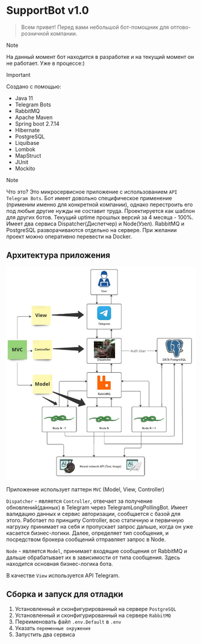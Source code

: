 # SupportBot v1.0
> Всем привет! Перед вами небольшой бот-помощник для оптово-розничной компании. 

> [!NOTE]
> На данный момент бот находится в разработке и на текущий момент он не работает. Уже в процессе:)

> [!IMPORTANT]
> Создано с помощью:
> - Java 11
> - Telegram Bots
> - RabbitMQ
> - Apache Maven
> - Spring boot 2.7.14
> - Hibernate
> - PostgreSQL
> - Liquibase
> - Lombok 
> - MapStruct
> - JUnit
> - Mockito
> 


> [!NOTE]
> Что это? Это микросервисное приложение с использованием `API Telegram Bots`. Бот имеет довольно специфическое
> применение (применим именно для конкретной компании), однако перестроить его под любые другие нужды не составит
> труда. Проектируется как шаблон для других ботов. Текущий uptime прошлых версий за 4 месяца - 100%. Имеет два 
> сервиса Dispatcher(Диспетчер) и Node(Узел). RabbitMQ и PostgreSQL разворачиваются отдельно на сервере. 
> При желании проект можно оперативно перевести на Docker.
>
> ## Архитектура приложения
> 
> 
> ![Архитектура приложения на схеме](/architecture.jpg)
> 
> 
> Приложение использует паттерн `MVC` (Model, View, Controller)
> 
> `Dispatcher` - является `Controller`, отвечает за получение обновлений(данных) в Telegram через 
> TelegramLongPollingBot. Имеет валидацию данных и сервис авторизации, сообщается с базой для этого. 
> Работает по принципу Controller, всю статичную и первичную нагрузку принимает на себя и пропускает запрос дальше, 
> когда он уже касается бизнес-логики. Далее, определяет тип сообщения, и посредством брокера сообщений 
> отправляет запрос в Node. 
> 
> 
> `Node` - является `Model`, принимает входящие сообщения от RabbitMQ и дальше обрабатывает их в зависимости 
> от типа сообщения. Здесь находится основная бизнес-логика бота. 
>
> 
> В качестве `View` используется API Telegram.
>
> 

## Сборка и запуск для отладки
1. Установленный и сконфигурированный на сервере `PostgreSQL`
2. Установленный и сконфигурированный на сервере `RabbitMQ`
3. Переименовать файл `.env.Default` в `.env`
4. Указать `переменные окружения`
5. Запустить два сервиса